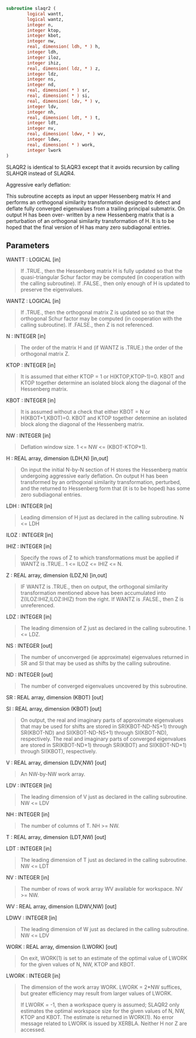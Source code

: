 ```fortran
subroutine slaqr2 (
        logical wantt,
        logical wantz,
        integer n,
        integer ktop,
        integer kbot,
        integer nw,
        real, dimension( ldh, * ) h,
        integer ldh,
        integer iloz,
        integer ihiz,
        real, dimension( ldz, * ) z,
        integer ldz,
        integer ns,
        integer nd,
        real, dimension( * ) sr,
        real, dimension( * ) si,
        real, dimension( ldv, * ) v,
        integer ldv,
        integer nh,
        real, dimension( ldt, * ) t,
        integer ldt,
        integer nv,
        real, dimension( ldwv, * ) wv,
        integer ldwv,
        real, dimension( * ) work,
        integer lwork
)
```

SLAQR2 is identical to SLAQR3 except that it avoids
recursion by calling SLAHQR instead of SLAQR4.

Aggressive early deflation:

This subroutine accepts as input an upper Hessenberg matrix
H and performs an orthogonal similarity transformation
designed to detect and deflate fully converged eigenvalues from
a trailing principal submatrix.  On output H has been over-
written by a new Hessenberg matrix that is a perturbation of
an orthogonal similarity transformation of H.  It is to be
hoped that the final version of H has many zero subdiagonal
entries.

## Parameters
WANTT : LOGICAL [in]
> If .TRUE., then the Hessenberg matrix H is fully updated
> so that the quasi-triangular Schur factor may be
> computed (in cooperation with the calling subroutine).
> If .FALSE., then only enough of H is updated to preserve
> the eigenvalues.

WANTZ : LOGICAL [in]
> If .TRUE., then the orthogonal matrix Z is updated so
> so that the orthogonal Schur factor may be computed
> (in cooperation with the calling subroutine).
> If .FALSE., then Z is not referenced.

N : INTEGER [in]
> The order of the matrix H and (if WANTZ is .TRUE.) the
> order of the orthogonal matrix Z.

KTOP : INTEGER [in]
> It is assumed that either KTOP = 1 or H(KTOP,KTOP-1)=0.
> KBOT and KTOP together determine an isolated block
> along the diagonal of the Hessenberg matrix.

KBOT : INTEGER [in]
> It is assumed without a check that either
> KBOT = N or H(KBOT+1,KBOT)=0.  KBOT and KTOP together
> determine an isolated block along the diagonal of the
> Hessenberg matrix.

NW : INTEGER [in]
> Deflation window size.  1 <= NW <= (KBOT-KTOP+1).

H : REAL array, dimension (LDH,N) [in,out]
> On input the initial N-by-N section of H stores the
> Hessenberg matrix undergoing aggressive early deflation.
> On output H has been transformed by an orthogonal
> similarity transformation, perturbed, and the returned
> to Hessenberg form that (it is to be hoped) has some
> zero subdiagonal entries.

LDH : INTEGER [in]
> Leading dimension of H just as declared in the calling
> subroutine.  N <= LDH

ILOZ : INTEGER [in]

IHIZ : INTEGER [in]
> Specify the rows of Z to which transformations must be
> applied if WANTZ is .TRUE.. 1 <= ILOZ <= IHIZ <= N.

Z : REAL array, dimension (LDZ,N) [in,out]
> IF WANTZ is .TRUE., then on output, the orthogonal
> similarity transformation mentioned above has been
> accumulated into Z(ILOZ:IHIZ,ILOZ:IHIZ) from the right.
> If WANTZ is .FALSE., then Z is unreferenced.

LDZ : INTEGER [in]
> The leading dimension of Z just as declared in the
> calling subroutine.  1 <= LDZ.

NS : INTEGER [out]
> The number of unconverged (ie approximate) eigenvalues
> returned in SR and SI that may be used as shifts by the
> calling subroutine.

ND : INTEGER [out]
> The number of converged eigenvalues uncovered by this
> subroutine.

SR : REAL array, dimension (KBOT) [out]

SI : REAL array, dimension (KBOT) [out]
> On output, the real and imaginary parts of approximate
> eigenvalues that may be used for shifts are stored in
> SR(KBOT-ND-NS+1) through SR(KBOT-ND) and
> SI(KBOT-ND-NS+1) through SI(KBOT-ND), respectively.
> The real and imaginary parts of converged eigenvalues
> are stored in SR(KBOT-ND+1) through SR(KBOT) and
> SI(KBOT-ND+1) through SI(KBOT), respectively.

V : REAL array, dimension (LDV,NW) [out]
> An NW-by-NW work array.

LDV : INTEGER [in]
> The leading dimension of V just as declared in the
> calling subroutine.  NW <= LDV

NH : INTEGER [in]
> The number of columns of T.  NH >= NW.

T : REAL array, dimension (LDT,NW) [out]

LDT : INTEGER [in]
> The leading dimension of T just as declared in the
> calling subroutine.  NW <= LDT

NV : INTEGER [in]
> The number of rows of work array WV available for
> workspace.  NV >= NW.

WV : REAL array, dimension (LDWV,NW) [out]

LDWV : INTEGER [in]
> The leading dimension of W just as declared in the
> calling subroutine.  NW <= LDV

WORK : REAL array, dimension (LWORK) [out]
> On exit, WORK(1) is set to an estimate of the optimal value
> of LWORK for the given values of N, NW, KTOP and KBOT.

LWORK : INTEGER [in]
> The dimension of the work array WORK.  LWORK = 2\*NW
> suffices, but greater efficiency may result from larger
> values of LWORK.
> 
> If LWORK = -1, then a workspace query is assumed; SLAQR2
> only estimates the optimal workspace size for the given
> values of N, NW, KTOP and KBOT.  The estimate is returned
> in WORK(1).  No error message related to LWORK is issued
> by XERBLA.  Neither H nor Z are accessed.
